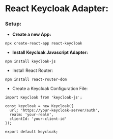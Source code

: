 # React Keycloak Adapter:

### Setup:
* **Create a new App:**
```
npx create-react-app react-keycloak
```

* **Install Keycloak Javascript Adapter:**
```
npm install keycloak-js
```

* Install React Router:
```
npm install react-router-dom
```

* Create a Keycloak Configuration File:
```
import Keycloak from 'keycloak-js';

const keycloak = new Keycloak({
  url: 'https://your-keycloak-server/auth',
  realm: 'your-realm',
  clientId: 'your-client-id'
});

export default keycloak;
```


